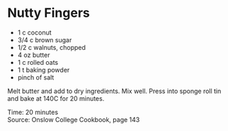 # Nutty Fingers

* 1 c coconut
* 3/4 c brown sugar
* 1/2 c walnuts, chopped
* 4 oz butter
* 1 c rolled oats
* 1 t baking powder
* pinch of salt

Melt butter and add to dry ingredients.  Mix well.  Press into sponge roll tin and bake at 140C for 20 minutes.

Time: 20 minutes  
Source: Onslow College Cookbook, page 143

